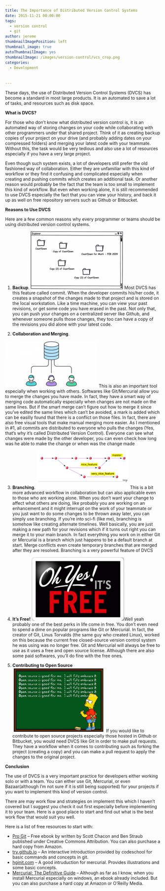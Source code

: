 ```yaml
---
title: The Importance of Distributed Version Control Systems
date: 2015-11-21 00:00:00
tags:
  - version control
  - git
author: jereme
thumbnailImagePosition: left
thumbnail_image: true
autoThumbnailImage: yes
thumbnailImage: /images/version-control/vcs_crop.png
categories:
  - Development


---
```


These days, the use of Distributed Version Control Systems (DVCS) has become a standard in most large products. It is an automated to save a lot of tasks, and resources such as disk space.

<!-- more -->
**What is DVCS?**

For those who don’t know what distributed version control is, it is an automated way of storing changes on your code while collaborating with other programmers under that shared project. Think of it as creating backup copies of your project on your drive (and probably adding dates on your compressed folders) and merging your latest code with your teammate. Without this, the task would be very tedious and also use a lot of resources especially if you have a very large project.

Even though such system exists, a lot of developers still prefer the old fashioned way of collaboration. Either they are unfamiliar with this kind of workflow or they find it confusing and complicated especially when creating and pushing commits which creates an additional task. Or another reason would probably be the fact that the team is too small to implement this kind of workflow. But even when working alone, it is still recommended to use DVCS especially the fact that you can view your history, and back it up as well on free repository servers such as Github or Bitbucket.

**Reasons to Use DVCS**

Here are a few common reasons why every programmer or teams should be using distributed version control systems.

  1. **Backup**. <img class="aligncenter wp-image-203 size-medium" title="Photo from hginit.com" src="/images/version-control/file-copies-300x188.png" alt="file-copies" width="300" height="188"  sizes="(max-width: 300px) 100vw, 300px" />
  Most DVCS has this feature called commit. When the developer commits his/her code, it creates a snapshot of the changes made to that project and is stored on the local workstation. Like a time machine, you can view your past revisions, or get some code you have erased in the past. Not only that, you can push your changes on a centralized server like Github, and whenever someone pulls those changes, they too can have a copy of the revisions you did alone with your latest code.

  2. **Collaboration and Merging**. 
  <img  title="Photo from atlassian.com" src="/images/version-control/centralized-collaboration-300x152.png" alt="centralized-collaboration" width="300" height="152" sizes="(max-width: 300px) 100vw, 300px" />
  This is also an important tool especially when working with others. Softwares like Git/Mercurial allow you to merge the changes you have made. In fact, they have a smart way of merging code automatically especially when changes are not made on the same lines. But if the smart merge can’t figure out how to merge it since you’ve edited the same lines which can’t be avoided, a mark is added which can be easilly found that there is a conflict on those files. In fact, there are also free visual tools that make manual merging more easier.
  As I mentioned in #1, all commits are distributed to everyone who pulls the changes (Yes, that’s why it’s called Distributed Version Control). Everyone can see what changes were made by the other developer, you can even check how long was he able to make the change or when was the change made

  3. **Branching**. <img class="size-medium wp-image-204 aligncenter" src="/images/version-control/branching-concept-300x125.png" alt="branching-concept" width="300" height="125"  />
  This is a bit more advanced workflow in collaboration but can also applicable even to those who are working alone. When you don’t want your change to affect what others are doing, like probably you are working on an enhancement and it might interrupt on the work of your teammate or you just want to do some changes to be thrown away later, you can simply use branching. If you’re into sci-fi (like me), branching is somehow like creating alternate timelines. Well basically, you are just making a new path for your revisions which if it turns out right you can merge it to your main branch. In fact everything you work on in either Git or Mercurial is a branch which just happens to be a default branch at start. Merge conflicts even create temporary branches that are merged after they are resolved. Branching is a very powerful feature of DVCS

  4. **It’s Free!** <img class="size-medium wp-image-205 aligncenter" src="/images/misc/free-300x206.gif" alt="free" width="300" height="206"  sizes="(max-width: 300px) 100vw, 300px" />Well yeah probably one of the best perks in life come in free. You don’t even need to spend a dime on popular programs like Git or Mercurial. In fact, the creator of Git, Linus Torvalds (the same guy who created Linux), worked on this because the current free closed-source version control system he was using was no longer free. Git and Mercurial will always be free to use as it uses a free and open source license. Although there are also some paid softwares, you&#8217;ll do fine with the free ones.

  5. **Contributing to Open Source** <img  src="/images/misc/bart_os-300x209.gif" alt="bart_os" width="300" height="209" sizes="(max-width: 300px) 100vw, 300px" /> If you would like to contribute to open source projects especially those hosted in Github or Bitbucket, you would need DVCS like Git in order to make pull requests. They have a workflow when it comes to contributing such as forking the project (creating a copy) and you can make a pull request to apply the changes to the original project.

**Conclusion**

The use of DVCS is a very important practice for developers either working solo or with a team. You can either use Git, Mercurial, or even Bazaar(although I’m not sure if it is still being supported) for your projects if you want to implement this kind of version control.

There are may work flow and strategies on implement this which I haven’t covered but I suggest you check it out first especially before implementing it to your team. Here is a good place to start and find out what is the best work flow that would suit you well.

Here is a list of free resources to start with:

  * <a href="https://git-scm.com/book/en/v2" target="_blank" rel="nofollow">Pro Git</a> &#8211; Free ebook by written by Scott Chacon and Ben Straub published under Creative Commons Attribution. You can also purchase a hard copy from Amazon.
  * <a href="https://try.github.io" target="_blank" rel="nofollow">try.github.io</a> &#8211; An interactive introduction provided by codeschool for basic commands and concepts in git.
  * <a href="http://hginit.com" target="_blank" rel="nofollow">hginit.com</a> &#8211; A good intruduction for mercurial. Provides illustrations and some basic concepts.
  * <a href="http://hgbook.red-bean.com/" target="_blank" rel="nofollow">Mercurial: The Definitive Guide</a> &#8211; Although as far as I know, when you install Mercurial especially on windows, an ebook already included. But you can also purchase a hard copy at Amazon or O&#8217;Reilly Media.
